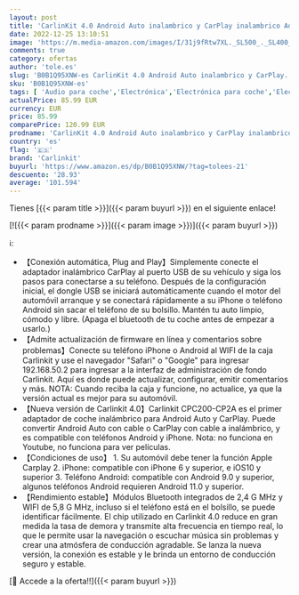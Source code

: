 ```yaml
---
layout: post
title: 'CarlinKit 4.0 Android Auto inalambrico y CarPlay inalambrico Adaptador For para Coches equipados con Car Play conexión rápida de 10-15 Segundos  actualización de versión de firmware Compatible'
date: 2022-12-25 13:10:51
image: 'https://m.media-amazon.com/images/I/31j9fRtw7XL._SL500_._SL400_.jpg'
comments: true
category: ofertas
author: 'tole.es'
slug: 'B0B1Q95XNW-es CarlinKit 4.0 Android Auto inalambrico y CarPlay...'
sku: 'B0B1Q95XNW-es'
tags: [ 'Audio para coche','Electrónica','Electrónica para coche','Electrónica para vehículos','Radios para coche','android','carlinkit','🇪🇸', ]
actualPrice: 85.99 EUR
currency: EUR
price: 85.99
comparePrice: 120.99 EUR
prodname: 'CarlinKit 4.0 Android Auto inalambrico y CarPlay inalambrico Adaptador For para Coches equipados con Car Play conexión rápida de 10-15 Segundos  actualización de versión de firmware Compatible'
country: 'es'
flag: '🇪🇸'
brand: 'Carlinkit'
buyurl: 'https://www.amazon.es/dp/B0B1Q95XNW/?tag=tolees-21'
descuento: '28.93'
average: '101.594'
---
```


Tienes [{{< param title >}}]({{< param buyurl >}}) en el siguiente enlace!

[![{{< param prodname >}}]({{< param image >}})]({{< param buyurl >}})

ℹ️:

- 【Conexión automática, Plug and Play】Simplemente conecte el adaptador inalámbrico CarPlay al puerto USB de su vehículo y siga los pasos para conectarse a su teléfono. Después de la configuración inicial, el dongle USB se iniciará automáticamente cuando el motor del automóvil arranque y se conectará rápidamente a su iPhone o teléfono Android sin sacar el teléfono de su bolsillo. Mantén tu auto limpio, cómodo y libre. (Apaga el bluetooth de tu coche antes de empezar a usarlo.)
- 【Admite actualización de firmware en línea y comentarios sobre problemas】Conecte su teléfono iPhone o Android al WIFI de la caja Carlinkit y use el navegador "Safari" o "Google" para ingresar 192.168.50.2 para ingresar a la interfaz de administración de fondo Carlinkit. Aquí es donde puede actualizar, configurar, emitir comentarios y más. NOTA: Cuando reciba la caja y funcione, no actualice, ya que la versión actual es mejor para su automóvil.
- 【Nueva versión de Carlinkit 4.0】Carlinkit CPC200-CP2A es el primer adaptador de coche inalámbrico para Android Auto y CarPlay. Puede convertir Android Auto con cable o CarPlay con cable a inalámbrico, y es compatible con teléfonos Android y iPhone. Nota: no funciona en Youtube, no funciona para ver películas.
- 【Condiciones de uso】 1. Su automóvil debe tener la función Apple Carplay 2. iPhone: compatible con iPhone 6 y superior, e iOS10 y superior 3. Teléfono Android: compatible con Android 9.0 y superior, algunos teléfonos Android requieren Android 11.0 y superior.
- 【Rendimiento estable】Módulos Bluetooth integrados de 2,4 G MHz y WIFI de 5,8 G MHz, incluso si el teléfono está en el bolsillo, se puede identificar fácilmente. El chip utilizado en Carlinkit 4.0 reduce en gran medida la tasa de demora y transmite alta frecuencia en tiempo real, lo que le permite usar la navegación o escuchar música sin problemas y crear una atmósfera de conducción agradable. Se lanza la nueva versión, la conexión es estable y le brinda un entorno de conducción seguro y estable.

[🛒 Accede a la oferta!!]({{< param buyurl >}})
